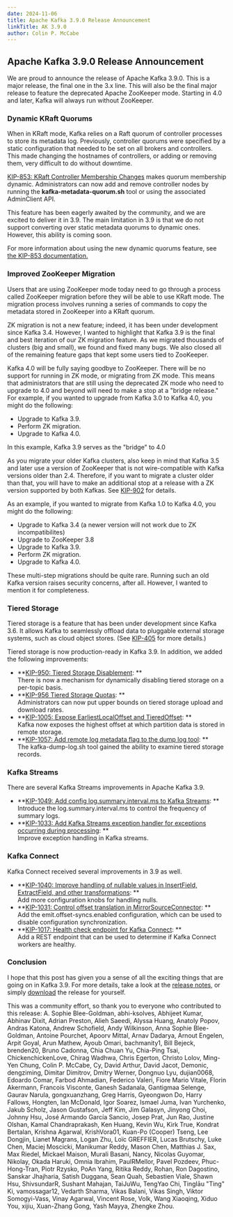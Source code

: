 ```yaml
---
date: 2024-11-06
title: Apache Kafka 3.9.0 Release Announcement
linkTitle: AK 3.9.0
author: Colin P. McCabe
---
```


##  Apache Kafka 3.9.0 Release Announcement


We are proud to announce the release of Apache Kafka 3.9.0. This is a major release, the final one in the 3.x line. This will also be the final major release to feature the deprecated Apache ZooKeeper mode. Starting in 4.0 and later, Kafka will always run without ZooKeeper.

### Dynamic KRaft Quorums

When in KRaft mode, Kafka relies on a Raft quorum of controller processes to store its metadata log. Previously, controller quorums were specified by a static configuration that needed to be set on all brokers and controllers. This made changing the hostnames of controllers, or adding or removing them, very difficult to do without downtime.

[KIP-853: KRaft Controller Membership Changes](https://cwiki.apache.org/confluence/display/KAFKA/KIP-853%3A+KRaft+Controller+Membership+Changes) makes quorum membership dynamic. Administrators can now add and remove controller nodes by running the **kafka-metadata-quorum.sh** tool or using the associated AdminClient API. 

This feature has been eagerly awaited by the community, and we are excited to deliver it in 3.9. The main limitation in 3.9 is that we do not support converting over static metadata quorums to dynamic ones. However, this ability is coming soon.

For more information about using the new dynamic quorums feature, see [the KIP-853 documentation.](https://kafka.apache.org/39/documentation.html#kraft_reconfig)

### Improved ZooKeeper Migration

Users that are using ZooKeeper mode today need to go through a process called ZooKeeper migration before they will be able to use KRaft mode. The migration process involves running a series of commands to copy the metadata stored in ZooKeeper into a KRaft quorum.

ZK migration is not a new feature; indeed, it has been under development since Kafka 3.4. However, I wanted to highlight that Kafka 3.9 is the final and best iteration of our ZK migration feature. As we migrated thousands of clusters (big and small), we found and fixed many bugs. We also closed all of the remaining feature gaps that kept some users tied to ZooKeeper.

Kafka 4.0 will be fully saying goodbye to ZooKeeper. There will be no support for running in ZK mode, or migrating from ZK mode. This means that administrators that are still using the deprecated ZK mode who need to upgrade to 4.0 and beyond will need to make a stop at a "bridge release." For example, if you wanted to upgrade from Kafka 3.0 to Kafka 4.0, you might do the following:

  * Upgrade to Kafka 3.9.
  * Perform ZK migration.
  * Upgrade to Kafka 4.0.



In this example, Kafka 3.9 serves as the "bridge" to 4.0

As you migrate your older Kafka clusters, also keep in mind that Kafka 3.5 and later use a version of ZooKeeper that is not wire-compatible with Kafka versions older than 2.4. Therefore, if you want to migrate a cluster older than that, you will have to make an additional stop at a release with a ZK version supported by both Kafkas. See [KIP-902](https://cwiki.apache.org/confluence/display/KAFKA/KIP-902%3A+Upgrade+Zookeeper+to+3.8.2) for details.

As an example, if you wanted to migrate from Kafka 1.0 to Kafka 4.0, you might do the following:

  * Upgrade to Kafka 3.4 (a newer version will not work due to ZK incompatibilites)
  * Upgrade to ZooKeeper 3.8
  * Upgrade to Kafka 3.9.
  * Perform ZK migration.
  * Upgrade to Kafka 4.0.



These multi-step migrations should be quite rare. Running such an old Kafka version raises security concerns, after all. However, I wanted to mention it for completeness.

### Tiered Storage

Tiered storage is a feature that has been under development since Kafka 3.6. It allows Kafka to seamlessly offload data to pluggable external storage systems, such as cloud object stores. (See [KIP-405](https://cwiki.apache.org/confluence/display/KAFKA/KIP-405%3A+Kafka+Tiered+Storage) for more details.)

Tiered storage is now production-ready in Kafka 3.9. In addition, we added the following improvements:

  * **[KIP-950: Tiered Storage Disablement](https://cwiki.apache.org/confluence/display/KAFKA/KIP-950%3A++Tiered+Storage+Disablement): **  
There is now a mechanism for dynamically disabling tiered storage on a per-topic basis. 
  * **[KIP-956 Tiered Storage Quotas](https://cwiki.apache.org/confluence/display/KAFKA/KIP-956+Tiered+Storage+Quotas): **  
Administrators can now put upper bounds on tiered storage upload and download rates. 
  * **[KIP-1005: Expose EarliestLocalOffset and TieredOffset](https://cwiki.apache.org/confluence/display/KAFKA/KIP-1005%3A+Expose+EarliestLocalOffset+and+TieredOffset): **  
Kafka now exposes the highest offset at which partition data is stored in remote storage. 
  * **[KIP-1057: Add remote log metadata flag to the dump log tool](https://cwiki.apache.org/confluence/display/KAFKA/KIP-1057%3A+Add+remote+log+metadata+flag+to+the+dump+log+tool): **  
The kafka-dump-log.sh tool gained the ability to examine tiered storage records. 



### Kafka Streams

There are several Kafka Streams improvements in Apache Kafka 3.9.

  * **[KIP-1049: Add config log.summary.interval.ms to Kafka Streams](https://cwiki.apache.org/confluence/display/KAFKA/KIP-1049%3A+Add+config+log.summary.interval.ms+to+Kafka+Streams): **  
Introduce the log.summary.interval.ms to control the frequency of summary logs. 
  * **[KIP-1033: Add Kafka Streams exception handler for exceptions occurring during processing](https://cwiki.apache.org/confluence/display/KAFKA/KIP-1033%3A+Add+Kafka+Streams+exception+handler+for+exceptions+occurring+during+processing): **  
Improve exception handling in Kafka streams. 



### Kafka Connect

Kafka Connect received several improvements in 3.9 as well.

  * **[KIP-1040: Improve handling of nullable values in InsertField, ExtractField, and other transformations](https://cwiki.apache.org/confluence/display/KAFKA/KIP-1040%3A+Improve+handling+of+nullable+values+in+InsertField%2C+ExtractField%2C+and+other+transformations): **  
Add more configuration knobs for handling nulls. 
  * **[KIP-1031: Control offset translation in MirrorSourceConnector](https://cwiki.apache.org/confluence/display/KAFKA/KIP-1031%3A+Control+offset+translation+in+MirrorSourceConnector): **  
Add the emit.offset-syncs.enabled configuration, which can be used to disable configuration synchronization. 
  * **[KIP-1017: Health check endpoint for Kafka Connect](https://cwiki.apache.org/confluence/display/KAFKA/KIP-1017%3A+Health+check+endpoint+for+Kafka+Connect): **  
Add a REST endpoint that can be used to determine if Kafka Connect workers are healthy. 



### Conclusion

I hope that this post has given you a sense of all the exciting things that are going on in Kafka 3.9. For more details, take a look at the [release notes](https://archive.apache.org/dist/kafka/3.9.0/RELEASE_NOTES.html), or simply [download](https://kafka.apache.org/downloads) the release for yourself. 

This was a community effort, so thank you to everyone who contributed to this release: A. Sophie Blee-Goldman, abhi-ksolves, Abhijeet Kumar, Abhinav Dixit, Adrian Preston, Alieh Saeedi, Alyssa Huang, Anatoly Popov, Andras Katona, Andrew Schofield, Andy Wilkinson, Anna Sophie Blee-Goldman, Antoine Pourchet, Apoorv Mittal, Arnav Dadarya, Arnout Engelen, Arpit Goyal, Arun Mathew, Ayoub Omari, bachmanity1, Bill Bejeck, brenden20, Bruno Cadonna, Chia Chuan Yu, Chia-Ping Tsai, ChickenchickenLove, Chirag Wadhwa, Chris Egerton, Christo Lolov, Ming-Yen Chung, Colin P. McCabe, Cy, David Arthur, David Jacot, Demonic, dengziming, Dimitar Dimitrov, Dmitry Werner, Dongnuo Lyu, dujian0068, Edoardo Comar, Farbod Ahmadian, Federico Valeri, Fiore Mario Vitale, Florin Akermann, Francois Visconte, Ganesh Sadanala, Gantigmaa Selenge, Gaurav Narula, gongxuanzhang, Greg Harris, Gyeongwon Do, Harry Fallows, Hongten, Ian McDonald, Igor Soarez, Ismael Juma, Ivan Yurchenko, Jakub Scholz, Jason Gustafson, Jeff Kim, Jim Galasyn, Jinyong Choi, Johnny Hsu, José Armando García Sancio, Josep Prat, Jun Rao, Justine Olshan, Kamal Chandraprakash, Ken Huang, Kevin Wu, Kirk True, Kondrat Bertalan, Krishna Agarwal, KrishVora01, Kuan-Po (Cooper) Tseng, Lee Dongjin, Lianet Magrans, Logan Zhu, Loïc GREFFIER, Lucas Brutschy, Luke Chen, Maciej Moscicki, Manikumar Reddy, Mason Chen, Matthias J. Sax, Max Riedel, Mickael Maison, Murali Basani, Nancy, Nicolas Guyomar, Nikolay, Okada Haruki, Omnia Ibrahim, PaulRMellor, Pavel Pozdeev, Phuc-Hong-Tran, Piotr Rzysko, PoAn Yang, Ritika Reddy, Rohan, Ron Dagostino, Sanskar Jhajharia, Satish Duggana, Sean Quah, Sebastien Viale, Shawn Hsu, ShivsundarR, Sushant Mahajan, TaiJuWu, TengYao Chi, TingIāu "Ting" Ki, vamossagar12, Vedarth Sharma, Vikas Balani, Vikas Singh, Viktor Somogyi-Vass, Vinay Agarwal, Vincent Rose, Volk, Wang Xiaoqing, Xiduo You, xijiu, Xuan-Zhang Gong, Yash Mayya, Zhengke Zhou. 